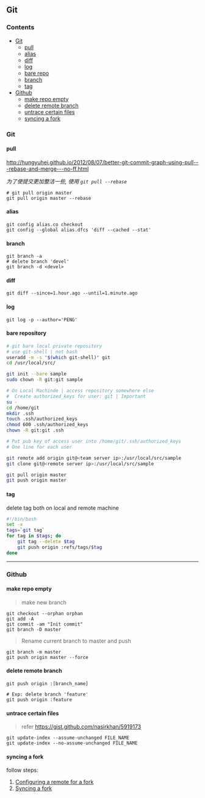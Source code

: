 ## Git
### Contents
- [Git](#git)
    - [pull](#pull)
    - [alias](#alias)
    - [diff](#diff)
    - [log](#log)
    - [bare repo](#bare)
    - [branch](#branch)
    - [tag](#tag)
- [Github](#github)
    * [make repo empty](#empty)
    * [delete remote branch](#delete)
    * [untrace certain files](#untrace)
    * [syncing a fork](#sync)

<a id=git></a>
### Git
<a id=pull></a>
#### pull
<http://hungyuhei.github.io/2012/08/07/better-git-commit-graph-using-pull---rebase-and-merge---no-ff.html>

_为了使提交更加整洁一些, 使用 `git pull --rebase`_

```git
# git pull origin master
git pull origin master --rebase
```

<a id=alias></a>
#### alias
```git
git config alias.co checkout
git config --global alias.dfcs 'diff --cached --stat'
```

<a id=branch></a>
#### branch
```git
git branch -a
# delete branch 'devel'
git branch -d <devel>
```

<a id=diff></a>
#### diff
```git
git diff --since=1.hour.ago --until=1.minute.ago
```

<a id=log></a>
#### log
```git
git log -p --author='PENG'
```

<a id=bare></a>
#### bare repository
```bash
# git bare local private repository
# use git-shell | not bash
useradd -m -s "$(which git-shell)" git
cd /usr/local/src/

git init --bare sample
sudo chown -R git:git sample
```

```bash
# On Local Machinde | access repository somewhere else
#  Create authorized_keys for user: git | Important
su -
cd /home/git
mkdir .ssh
touch .ssh/authorized_keys
chmod 600 .ssh/authorized_keys
chown -R git:git .ssh

# Put pub key of access user into /home/git/.ssh/authorized_keys
# One line for each user

git remote add origin git@<team server ip>:/usr/local/src/sample
git clone git@<remote server ip>:/usr/local/src/sample

git pull origin master
git push origin master
```

<a id=tag></a>
#### tag

delete tag both on local and remote machine

```bash
#!/bin/bash
set -x
tags=`git tag`
for tag in $tags; do
    git tag --delete $tag
    git push origin :refs/tags/$tag
done
```

---
<a id=github></a>
### Github
<a id=empty></a>
#### make repo empty
> make new branch

```git
git checkout --orphan orphan
git add -A
git commit -am "Init commit"
git branch -D master
```

> Rename current branch to master and push

```git
git branch -m master
git push origin master --force
```

<a id='delete'></a>
#### delete remote branch
```git
git push origin :[branch_name]

# Exp: delete branch 'feature'
git push origin :feature
```

<a id='untrace'></a>
#### untrace certain files
> refer <https://gist.github.com/nasirkhan/5919173>

```git
git update-index --assume-unchanged FILE_NAME
git update-index --no-assume-unchanged FILE_NAME
```

<a id='sync'></a>
#### syncing a fork

follow steps:

1. [Configuring a remote for a fork](https://help.github.com/articles/configuring-a-remote-for-a-fork/)<br>
2. [Syncing a fork](https://help.github.com/articles/syncing-a-fork/)